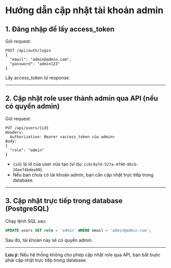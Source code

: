 # Hướng dẫn cập nhật tài khoản admin

## 1. Đăng nhập để lấy access_token
Gửi request:
```
POST /api/auth/login
{
  "email": "admin@admin.com",
  "password": "admin123"
}
```
Lấy access_token từ response.

---

## 2. Cập nhật role user thành admin qua API (nếu có quyền admin)

Gửi request:
```
PUT /api/users/{id}
Headers:
  Authorization: Bearer <access_token của admin>
Body:
{
  "role": "admin"
}
```
- `{id}` là id của user vừa tạo (ví dụ: `cc6c9a7d-527a-4f90-8bcb-10aef4bdea98`).
- Nếu bạn chưa có tài khoản admin, bạn cần cập nhật trực tiếp trong database.

---

## 3. Cập nhật trực tiếp trong database (PostgreSQL)

Chạy lệnh SQL sau:
```sql
UPDATE users SET role = 'admin' WHERE email = 'admin@admin.com';
```
Sau đó, tài khoản này sẽ có quyền admin.

---

**Lưu ý:** Nếu hệ thống không cho phép cập nhật role qua API, bạn bắt buộc phải cập nhật trực tiếp trong database.